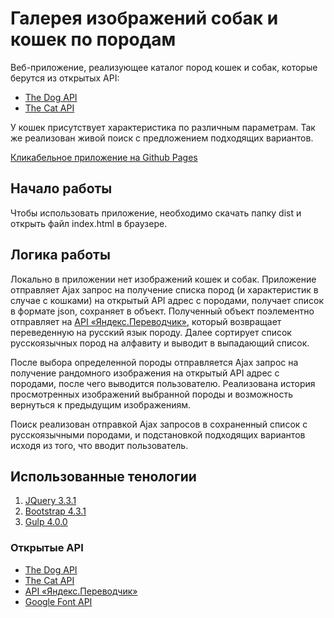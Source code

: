 # Галерея изображений собак и кошек по породам

Веб-приложение, реализующее каталог пород кошек и собак, которые берутся из открытых API:
- [The Dog API](Http://dog.ceo/dog-api/)
- [The Cat API](Http://thecatapi.com/)

У кошек присутствует характеристика по различным параметрам.
Так же реализован живой поиск с предложением подходящих вариантов.

[Кликабельное приложение на Github Pages](https://val-alt.github.io/cats-dogs)

## Начало работы

Чтобы использовать приложение, необходимо скачать папку dist и открыть файл index.html в браузере.

## Логика работы

Локально в приложении нет изображений кошек и собак.
Приложение отправляет Ajax запрос на получение списка пород (и характеристик в случае с кошками) на открытый API адрес с породами, получает список в формате json, сохраняет в объект. Полученный объект поэлементно отправляет на [API «Яндекс.Переводчик»](Http://yandex.ru/dev/translate/), который возвращает переведенную на русский язык породу. Далее сортирует список русскоязычных пород на алфавиту и выводит в выпадающий список.  

После выбора определенной породы отправляется Ajax запрос на получение рандомного изображения на открытый API адрес с породами, после чего выводится пользователю. Реализована история просмотренных изображений выбранной породы и возможность вернуться к предыдущим изображениям.

Поиск реализован отправкой Ajax запросов в сохраненный список с русскоязычными породами, и подстановкой подходящих вариантов исходя из того, что вводит пользователь.

## Использованные тенологии

1. [JQuery 3.3.1](Http://jquery.com)
2. [Bootstrap 4.3.1](Http://getbootstrap.com/)
3. [Gulp 4.0.0](Http://gulpjs.com/)

### Открытые API

- [The Dog API](Http://dog.ceo/dog-api/)
- [The Cat API](Http://thecatapi.com/)
- [API «Яндекс.Переводчик»](Http://yandex.ru/dev/translate/)
- [Google Font API](Http://fonts.google.com/)
